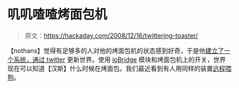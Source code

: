 # 叽叽喳喳烤面包机

> 原文：<https://hackaday.com/2008/12/16/twittering-toaster/>

【nothans】觉得有足够多的人对他的烤面包机的状态感到好奇，于是他[建立了一个系统，通过 twitter](http://www.instructables.com/id/social_networking_for_my_toaster/) 更新世界。使用 [ioBridge](http://www.iobridge.com/) 模块和烤面包机上的开关，世界现在可以知道【汉斯】什么时候在烤面包。我们最近看到有人用同样的装置[远程喂狗](http://hackaday.com/2008/12/05/iphone-controlled-dog-treat-dispenser/)。